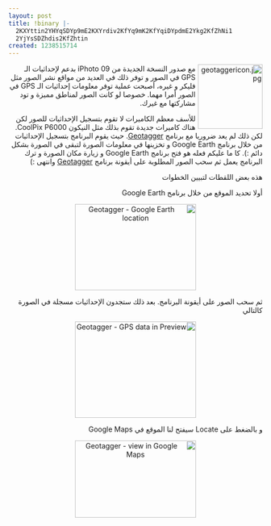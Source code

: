 ```yaml
---
layout: post
title: !binary |-
  2KXYttin2YHYqSDYp9mE2KXYrdiv2KfYq9mK2KfYqiDYpdmE2Ykg2KfZhNi1
  2YjYsSDZhdis2KfZhtin
created: 1238515714
---
```

<p style="direction: rtl; text-align: right;"><img width="128" height="128" alt="geotaggericon.jpg" style="float:right; margin-left:5px;" src="http://craig.stanton.net.nz/software/images/geotaggericon.jpg" />مع صدور النسخة الجديدة من iPhoto 09 بدعم لإحداثيات الـ GPS في الصور و توفر ذلك في العديد من مواقع نشر الصور مثل فليكر و غيره، أصبحت عملية توفر معلومات إحداثيات الـ GPS في الصور أمرا مهما. خصوصا لو كانت الصور لمناطق مميزة و تود مشاركتها مع غيرك.</p>
<p style="direction: rtl; text-align: right;">للأسف معظم الكاميرات لا تقوم بتسجيل الإحداثيات للصور لكن هناك كاميرات جديدة تقوم بذلك مثل النيكون CoolPix P6000. لكن ذلك لم يعد ضروريا مع برنامج <a href="http://craig.stanton.net.nz/code/Geotagger/">Geotagger</a>. حيث يقوم البرنامج بتسجيل الإحداثيات من خلال برنامج Google Earth و تخزينها في معلومات الصورة لتبقى في الصورة بشكل دائم :). كا ما عليكم فعله هو فتح برنامج Google Earth و زيارة مكان الصورة و ترك البرنامج يعمل ثم سحب الصور المطلوبة على أيقونة برنامج <a href="http://craig.stanton.net.nz/code/Geotagger/">Geotagger</a> وانتهى :)</p>
<!--break-->
<p style="direction: rtl; text-align: right;">هذه بعض اللقطات لتبيين الخطوات</p>
<p style="direction: rtl; text-align: right;">أولا تحديد الموقع من خلال برنامج Google Earth</p>
<p style="direction: rtl; text-align: center;"><a title="Geotagger - Google Earth location by Yousef.Raffah.com, on Flickr" href="http://www.flickr.com/photos/35968034@N06/3401272879/"><img width="240" height="171" alt="Geotagger - Google Earth location" src="http://farm4.static.flickr.com/3656/3401272879_0a0435f7c4_m.jpg" /></a></p>
<p style="direction: rtl; text-align: right;">ثم سحب الصور على أيقونة البرنامج. بعد ذلك ستجدون الإحداثيات مسجلة في الصورة كالتالي</p>
<p style="direction: rtl; text-align: center;"><a title="Geotagger - GPS data in Preview by Yousef.Raffah.com, on Flickr" href="http://www.flickr.com/photos/35968034@N06/3402075880/"><img width="240" height="191" alt="Geotagger - GPS data in Preview" src="http://farm4.static.flickr.com/3629/3402075880_5ed55983e9_m.jpg" /></a></p>
<p style="direction: rtl; text-align: right;">و بالضغط على Locate سيفتح لنا الموقع في Google Maps</p>
<p style="direction: rtl; text-align: center;"><a title="Geotagger - view in Google Maps by Yousef.Raffah.com, on Flickr" href="http://www.flickr.com/photos/35968034@N06/3402080370/"><img width="240" height="153" alt="Geotagger - view in Google Maps" src="http://farm4.static.flickr.com/3549/3402080370_b25412206b_m.jpg" /></a></p>
